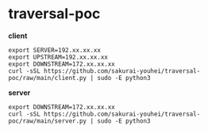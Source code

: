 # traversal-poc

**client**

```
export SERVER=192.xx.xx.xx
export UPSTREAM=192.xx.xx.xx
export DOWNSTREAM=172.xx.xx.xx
curl -sSL https://github.com/sakurai-youhei/traversal-poc/raw/main/client.py | sudo -E python3
```

**server**

```
export DOWNSTREAM=172.xx.xx.xx
curl -sSL https://github.com/sakurai-youhei/traversal-poc/raw/main/server.py | sudo -E python3
```

